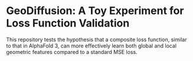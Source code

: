 # **GeoDiffusion: A Toy Experiment for Loss Function Validation**

This repository tests the hypothesis that a composite loss function, similar to that in AlphaFold 3, can more effectively learn both global and local geometric features compared to a standard MSE loss.
